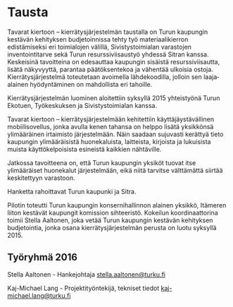 # Tausta

Tavarat kiertoon – kierrätysjärjestelmän taustalla on Turun kaupungin 
kestävän kehityksen budjetoinnissa tehty työ materiaalikierron edistämiseksi
eri toimialojen välillä, Sivistystoimialan varastojen inventointitarve sekä
Turun resurssiviisaustyö yhdessä Sitran kanssa. Keskeisinä tavoitteina on 
edesauttaa kaupungin sisäistä resurssiviisautta, lisätä näkyvyyttä, parantaa
päätöksentekoa ja vähentää ulkoisia ostoja. Kierrätysjärjestelmä toteutetaan
avoimella lähdekoodilla, jolloin sen laaja‐alainen hyödyntäminen on 
mahdollista eri tahoille.

Kierrätysjärjestelmän luominen aloitettiin syksyllä 2015 yhteistyönä 
Turun Ekotuen, Työkeskuksen ja Sivistystoimialan kanssa.

Tavarat kiertoon – kierrätysjärjestelmään kehitettiin käyttäjäystävällinen 
mobiilisovellus, jonka avulla kenen tahansa on helppo lisätä yksikkönsä 
ylimääräinen irtaimisto järjestelmään. Näin saadaan sujuvasti kerättyä tieto
kaupungin ylimääräisistä huonekaluista, laitteista, kirjoista ja lukuisista
muista käyttökelpoisista esineistä kaikkien nähtäville.

Jatkossa tavoitteena on, että Turun kaupungin yksiköt tuovat itse ylimääräiset
huonekalut järjestelmään, eikä niitä tarvitse välttämättä siirtää keskitettyyn
varastoon.

Hanketta rahoittavat Turun kaupunki ja Sitra.

Pilotin toteutti Turun kaupungin konsernihallinnon alainen yksikkö,
Itämeren liiton kestävät kaupungit komission sihteeristö. Kokeilun koordinaattorina
toimii Stella Aaltonen, joka vetää Turun kaupungin kestävän kehityksen budjetointia,
jonka osana kierrätysjärjestelmän perusta on luotu syksyllä 2015.

## Työryhmä 2016

Stella Aaltonen - Hankejohtaja
stella.aaltonen@turku.fi

Kaj-Michael Lang - Projektityöntekijä, tekniset tiedot
kaj-michael.lang@turku.fi
